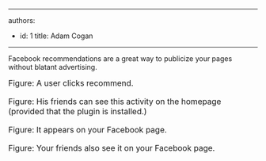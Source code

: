 

---
authors:
  - id: 1
    title: Adam Cogan
---




<span class='intro'> Facebook recommendations are a great way to publicize your pages without blatant advertising.  </span>

<img src="/Communication/RulesToBetterSocialNetworking/PublishingImages/Facebook_Recommend01.jpg" alt="" /> <br><font class="ms-rteCustom-FigureNormal" size="+0">Figure&#58; A user clicks recommend. <br></font><br><img src="/Communication/RulesToBetterSocialNetworking/PublishingImages/Facebook_Recommend02.jpg" alt="" /><br><font class="ms-rteCustom-FigureNormal" size="+0">Figure&#58; His friends can see this activity on the homepage (provided that the plugin is installed.) </font><br><br><img src="/Communication/RulesToBetterSocialNetworking/PublishingImages/Facebook_Recommend03.jpg" alt="" /><br><font class="ms-rteCustom-FigureNormal" size="+0">Figure&#58; It appears on your Facebook page.</font><br><br><img src="/Communication/RulesToBetterSocialNetworking/PublishingImages/Facebook_Recommend04.jpg" alt="" /><br><font class="ms-rteCustom-FigureNormal" size="+0">Figure&#58; Your friends also see it on your Facebook page.</font><br>


